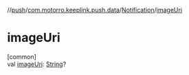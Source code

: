 //[push](../../../index.md)/[com.motorro.keeplink.push.data](../index.md)/[Notification](index.md)/[imageUri](image-uri.md)

# imageUri

[common]\
val [imageUri](image-uri.md): [String](https://kotlinlang.org/api/latest/jvm/stdlib/kotlin/-string/index.html)?
